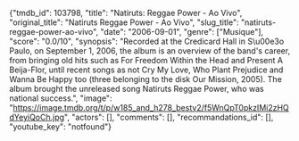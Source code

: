 {"tmdb_id": 103798, "title": "Natiruts: Reggae Power - Ao Vivo", "original_title": "Natiruts Reggae Power - Ao Vivo", "slug_title": "natiruts-reggae-power-ao-vivo", "date": "2006-09-01", "genre": ["Musique"], "score": "0.0/10", "synopsis": "Recorded at the Credicard Hall in S\u00e3o Paulo, on September 1, 2006, the album is an overview of the band's career, from bringing old hits such as For Freedom Within the Head and Present A Beija-Flor, until recent songs as not Cry My Love, Who Plant Prejudice and Wanna Be Happy too (three belonging to the disk Our Mission, 2005). The album brought the unreleased song Natiruts Reggae Power, who was national success.", "image": "https://image.tmdb.org/t/p/w185_and_h278_bestv2/f5WnQpT0pkzIMi2zHQdYeyiQoCh.jpg", "actors": [], "comments": [], "recommandations_id": [], "youtube_key": "notfound"}